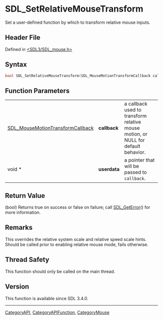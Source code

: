 # SDL_SetRelativeMouseTransform

Set a user-defined function by which to transform relative mouse inputs.

## Header File

Defined in [<SDL3/SDL_mouse.h>](https://github.com/libsdl-org/SDL/blob/main/include/SDL3/SDL_mouse.h)

## Syntax

```c
bool SDL_SetRelativeMouseTransform(SDL_MouseMotionTransformCallback callback, void *userdata);
```

## Function Parameters

|                                                                      |              |                                                                                   |
| -------------------------------------------------------------------- | ------------ | --------------------------------------------------------------------------------- |
| [SDL_MouseMotionTransformCallback](SDL_MouseMotionTransformCallback) | **callback** | a callback used to transform relative mouse motion, or NULL for default behavior. |
| void *                                                               | **userdata** | a pointer that will be passed to `callback`.                                      |

## Return Value

(bool) Returns true on success or false on failure; call
[SDL_GetError](SDL_GetError)() for more information.

## Remarks

This overrides the relative system scale and relative speed scale hints.
Should be called prior to enabling relative mouse mode, fails otherwise.

## Thread Safety

This function should only be called on the main thread.

## Version

This function is available since SDL 3.4.0.

----
[CategoryAPI](CategoryAPI), [CategoryAPIFunction](CategoryAPIFunction), [CategoryMouse](CategoryMouse)

